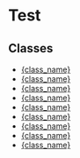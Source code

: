 # Test

## Classes

- [{class_name}]({class_name.lower()}.md)
- [{class_name}]({class_name.lower()}.md)
- [{class_name}]({class_name.lower()}.md)
- [{class_name}]({class_name.lower()}.md)
- [{class_name}]({class_name.lower()}.md)
- [{class_name}]({class_name.lower()}.md)
- [{class_name}]({class_name.lower()}.md)
- [{class_name}]({class_name.lower()}.md)
- [{class_name}]({class_name.lower()}.md)




